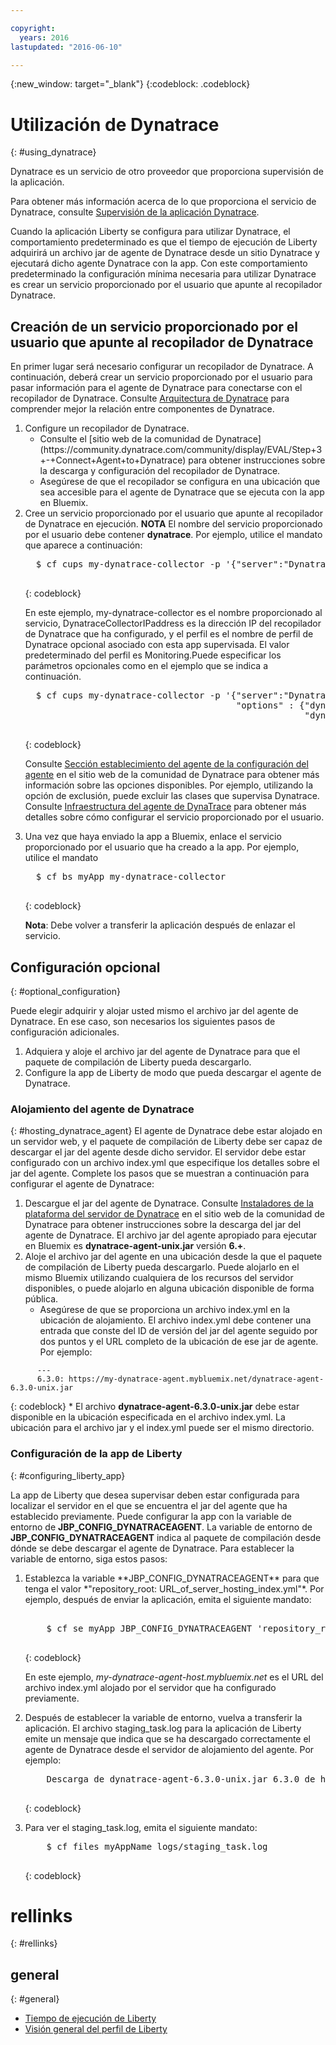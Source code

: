 ```yaml
---

copyright:
  years: 2016
lastupdated: "2016-06-10"

---
```


{:new_window: target="_blank"}
{:codeblock: .codeblock}

# Utilización de Dynatrace
{: #using_dynatrace}

Dynatrace es un servicio de otro proveedor que proporciona supervisión de la aplicación.

Para obtener más información acerca de lo que proporciona el servicio de Dynatrace, consulte [Supervisión de la aplicación Dynatrace](http://www.dynatrace.com/en/products/application-monitoring.html).

Cuando la aplicación Liberty se configura para utilizar Dynatrace, el comportamiento predeterminado es que el tiempo de ejecución de Liberty adquirirá un archivo jar de agente de Dynatrace desde un sitio Dynatrace y ejecutará dicho agente Dynatrace con la app. Con este comportamiento predeterminado la configuración mínima necesaria para utilizar Dynatrace es crear un servicio proporcionado por el usuario que apunte al recopilador
Dynatrace.  

## Creación de un servicio proporcionado por el usuario que apunte al recopilador de Dynatrace

En primer lugar será necesario configurar un recopilador de Dynatrace.  A continuación, deberá crear un servicio proporcionado por el usuario para pasar información para el agente
de Dynatrace para conectarse con el recopilador de Dynatrace. Consulte [Arquitectura de Dynatrace](https://community.dynatrace.com/community/display/DOCDT63/Architecture) para comprender mejor la relación entre componentes de Dynatrace.

<ol>
<li>Configure un recopilador de Dynatrace.
  <ul>
  <li>Consulte el [sitio web de la comunidad de Dynatrace](https://community.dynatrace.com/community/display/EVAL/Step+3+-+Connect+Agent+to+Dynatrace) para obtener instrucciones sobre la descarga y configuración del recopilador de Dynatrace.
  </li>
  <li>Asegúrese de que el recopilador se configura en una ubicación que sea accesible para el agente de Dynatrace que se ejecuta con la app en Bluemix.
  </li>
  </ul>
</li>
<li>Cree un servicio proporcionado por el usuario que apunte al recopilador de Dynatrace en ejecución. <b>NOTA</b> El nombre del servicio proporcionado por el usuario debe contener <b>dynatrace</b>.  Por ejemplo, utilice el mandato que aparece a continuación:

  <pre>
  $ cf cups my-dynatrace-collector -p '{"server":"DynatraceCollectorIPaddress","profile":"Monitoring"}'
  </pre>
  {: codeblock}

En este ejemplo, my-dynatrace-collector es el nombre proporcionado al servicio, DynatraceCollectorIPaddress es la dirección IP del recopilador de Dynatrace que ha configurado, y el perfil es el nombre de perfil de Dynatrace opcional asociado con esta app supervisada. El valor predeterminado del perfil es Monitoring.Puede especificar los parámetros opcionales como en el ejemplo que se indica a continuación.

  <pre>
  $ cf cups my-dynatrace-collector -p '{"server":"DynatraceCollectorIPaddress","profile":"Monitoring",
                                        "options" : {"dynatrace-parameter-1": "value",
                                                     "dynatrace-parameter-2": "value"}}'
  </pre>
  {: codeblock}

Consulte [Sección establecimiento del agente de la configuración del agente](https://community.dynatrace.com/community/display/DOCDT62/Agent+Configuration) en el sitio web de la comunidad de Dynatrace para obtener más información sobre las opciones disponibles. Por ejemplo, utilizando la opción de exclusión, puede excluir las clases que supervisa Dynatrace. Consulte [Infraestructura del agente de DynaTrace](https://github.com/cloudfoundry/ibm-websphere-liberty-buildpack/blob/master/docs/framework-dynatrace-agent.md) para obtener más detalles sobre cómo configurar el servicio proporcionado por el usuario.
</li>
<li>Una vez que haya enviado la app a Bluemix, enlace el servicio proporcionado por el usuario que ha creado a la app. Por ejemplo, utilice el mandato  <pre>
  $ cf bs myApp my-dynatrace-collector
  </pre>  
  {: codeblock}

**Nota**: Debe volver a transferir la aplicación después de enlazar el servicio.
</li>
</ol>

## Configuración opcional
{: #optional_configuration}

Puede elegir adquirir y alojar usted mismo el archivo jar del agente de Dynatrace.  En ese caso, son necesarios los siguientes pasos de configuración adicionales.
1. Adquiera y aloje el archivo jar del agente de Dynatrace para que el paquete de compilación de Liberty pueda descargarlo.
2. Configure la app de Liberty de modo que pueda descargar el agente de Dynatrace.

### Alojamiento del agente de Dynatrace
{: #hosting_dynatrace_agent}
El agente de Dynatrace debe estar alojado en un servidor web, y el paquete de compilación de Liberty debe ser capaz de descargar el jar del agente desde dicho servidor. El servidor debe estar configurado con un archivo index.yml que especifique los detalles sobre el jar del agente. Complete los pasos que se muestran a continuación para configurar el agente de Dynatrace:
  1. Descargue el jar del agente de Dynatrace. Consulte [Instaladores de la plataforma del servidor de Dynatrace](https://community.dynatrace.com/community/display/EVAL/Step+1+-+Download+and+install+Dynatrace) en el sitio web de la comunidad de Dynatrace para obtener instrucciones sobre la descarga del jar del agente de Dynatrace. El archivo jar del agente apropiado para ejecutar en Bluemix es **dynatrace-agent-unix.jar** versión **6.+**.
  2. Aloje el archivo jar del agente en una ubicación desde la que el paquete de compilación de Liberty pueda descargarlo. Puede alojarlo en el mismo Bluemix utilizando cualquiera de los recursos del servidor disponibles, o puede alojarlo en alguna ubicación disponible de forma pública.
     * Asegúrese de que se proporciona un archivo index.yml en la ubicación de alojamiento. El archivo index.yml debe contener una entrada que conste del ID de versión del jar del agente seguido por dos puntos y el URL completo de la ubicación de ese jar de agente. Por ejemplo:
```
      ---
      6.3.0: https://my-dynatrace-agent.mybluemix.net/dynatrace-agent-6.3.0-unix.jar
```  
{: codeblock}
     * El archivo **dynatrace-agent-6.3.0-unix.jar** debe estar disponible en la ubicación especificada en el archivo index.yml. La ubicación para el archivo jar y el index.yml puede ser el mismo directorio.

### Configuración de la app de Liberty
{: #configuring_liberty_app}

La app de Liberty que desea supervisar deben estar configurada para localizar el servidor en el que se encuentra el jar del agente que ha establecido previamente. Puede configurar la app con la variable de entorno de **JBP_CONFIG_DYNATRACEAGENT**. La variable de entorno de **JBP_CONFIG_DYNATRACEAGENT** indica al paquete de compilación desde dónde se debe descargar el agente de Dynatrace. Para establecer la variable de entorno, siga estos pasos:
<ol>
   <li> Establezca la variable **JBP_CONFIG_DYNATRACEAGENT** para que tenga el valor
   *"repository_root: URL_of_server_hosting_index.yml"*. Por ejemplo, después de enviar la aplicación, emita el siguiente mandato:
  
  <pre>   
    $ cf se myApp JBP_CONFIG_DYNATRACEAGENT 'repository_root: https://my-dynatrace-agent-host.mybluemix.net'
  </pre>
  {: codeblock}

  En este ejemplo, *my-dynatrace-agent-host.mybluemix.net* es el URL del archivo index.yml alojado por el servidor que ha configurado previamente.
  </li>
  <li> Después de establecer la variable de entorno, vuelva a transferir la aplicación. El archivo staging_task.log para la aplicación de Liberty emite un mensaje que indica que se ha descargado correctamente el agente de Dynatrace desde el servidor de alojamiento del agente. Por ejemplo:

  <pre>
    Descarga de dynatrace-agent-6.3.0-unix.jar 6.3.0 de https://my-dynatrace-agent-host.mybluemix.net/dynatrace-agent-6.3.0-unix.jar (17,8 s)
  </pre>
  {: codeblock}

</li>
<li>Para ver el staging_task.log, emita el siguiente mandato:

  <pre>
    $ cf files myAppName logs/staging_task.log
  </pre>  
  {: codeblock}

</li>
</ol>

# rellinks
{: #rellinks}
## general
{: #general}
* [Tiempo de ejecución de Liberty](index.html)
* [Visión general del perfil de Liberty](http://www-01.ibm.com/support/knowledgecenter/SSAW57_8.5.5/com.ibm.websphere.wlp.nd.doc/ae/cwlp_about.html)
